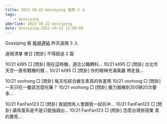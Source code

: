 ```yaml
---
title: 2022-10-22-Gossiping 違規 3 人
tags:
    - Gossiping
abbrlink: 2022-10-22-Gossiping
date: Gossiping-2022-10-22 12:00:00
---
```

Gossiping 板 [板規連結](https://www.ptt.cc/bbs/Gossiping/M.1637425085.A.07D.html)
昨天違規 3 人
<!-- more -->

違規清單
單日 [問卦] 不得超過 2 篇

10/21 kll95 □ [問卦] 現在這時機，適合公職轉科…
10/21 kll95 □ [問卦] 台北市天空一直有戰機的聲…
10/21 kll95 □ [問卦] 你的眼神充滿美麗  帶走我…

10/21 voohong □ [問卦] 每天吃綜合維生素真的有差嗎
10/21 voohong □ [問卦] 一天只吃一餐該怎麼吃藥？
10/21 voohong □ [問卦] 握力器練到300磅20次要多…

10/21 FanFan123 □ [問卦] 我就問有人會跟我一起抗中…
10/21 FanFan123 □ [問卦] 讀鳥蛋系是不是只能強調出…
10/21 FanFan123 □ [問卦] 怎麼台灣旅宿業 貴的要死…